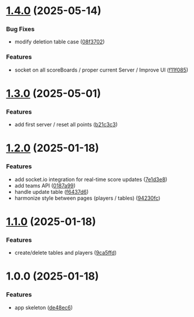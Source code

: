 # [1.4.0](https://github.com/TheoLaperrouse/TableTennisMarker/compare/v1.3.0...v1.4.0) (2025-05-14)


### Bug Fixes

* modify deletion table case ([08f3702](https://github.com/TheoLaperrouse/TableTennisMarker/commit/08f370237ea50e49653f210ba9507742b80e6102))


### Features

* socket on all scoreBoards / proper current Server / Improve UI ([f11f085](https://github.com/TheoLaperrouse/TableTennisMarker/commit/f11f085f599b711a7219b5d66b16843d08fe2901))

# [1.3.0](https://github.com/TheoLaperrouse/TableTennisMarker/compare/v1.2.0...v1.3.0) (2025-05-01)


### Features

* add first server / reset all points ([b21c3c3](https://github.com/TheoLaperrouse/TableTennisMarker/commit/b21c3c31fa2deb18633b96207bbd6c945bdfa305))

# [1.2.0](https://github.com/TheoLaperrouse/TableTennisMarker/compare/v1.1.0...v1.2.0) (2025-01-18)


### Features

* add socket.io integration for real-time score updates ([7e1d3e8](https://github.com/TheoLaperrouse/TableTennisMarker/commit/7e1d3e85df178989335f48128c01d9a05d77c3f3))
* add teams API ([0187a99](https://github.com/TheoLaperrouse/TableTennisMarker/commit/0187a99c6417c95085c665644dc204cc8f88783e))
* handle update table ([f6437d6](https://github.com/TheoLaperrouse/TableTennisMarker/commit/f6437d666dd3c6645ae463538a2855a8204330b1))
* harmonize style between pages (players / tables) ([94230fc](https://github.com/TheoLaperrouse/TableTennisMarker/commit/94230fcaff67e67bd0151a4d3a724d0e07e8c307))

# [1.1.0](https://github.com/TheoLaperrouse/TableTennisMarker/compare/v1.0.0...v1.1.0) (2025-01-18)


### Features

* create/delete tables and players ([9ca5ffd](https://github.com/TheoLaperrouse/TableTennisMarker/commit/9ca5ffda13bf829f508298871a0e478698d460c4))

# 1.0.0 (2025-01-18)


### Features

* app skeleton ([de48ec6](https://github.com/TheoLaperrouse/TableTennisMarker/commit/de48ec622df2b004f8f9a57d402983bbe7f372ab))
